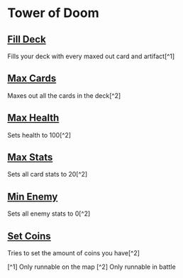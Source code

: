 # Tower of Doom

## [Fill Deck](fillDeck.js)
Fills your deck with every maxed out card and artifact[^1]

## [Max Cards](maxCards.js)
Maxes out all the cards in the deck[^2]

## [Max Health](maxHealth.js)
Sets health to 100[^2]

## [Max Stats](maxStats.js)
Sets all card stats to 20[^2]

## [Min Enemy](minEnemy.js)
Sets all enemy stats to 0[^2]

## [Set Coins](setCoins.js)
Tries to set the amount of coins you have[^2]

[^1] Only runnable on the map
[^2] Only runnable in battle